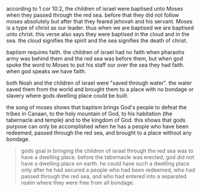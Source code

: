 according to 1 cor 10:2, the children of israel were baptised unto Moses when they passed through the red sea. before that they did not follow moses absolutely but after that they feared jehovah and his servant. Moses is a type of christ as our leader. thus when we are baptised we are baptised unto christ. this verse also says they were baptised in the cloud and in the sea. the cloud signifies the spirit and the sea signifies the death of christ.

baptism requires faith. the children of israel had no faith when pharaohs army was behind them and the red sea was before them, but when god spoke the word to Moses to put his staff our over the sea they had faith. when god speaks we have faith.

both Noah and the children of israel were "saved through water". the water saved them from the world and brought them to a place with no bondage or slavery where gods dwelling place could be built.

the song of moses shows that baptism brings God's people to defeat the tribes in Canaan, to the holy mountain of God, to his habitation (the tabernacle and temple) and to the kingdom of God. this shows that gods purpose can only be accomplished when he has a people who have been redeemed, passed through the red sea, and brought to a place without any bondage.

> gods goal in bringing the children of israel through the red sea was to have a dwelling place. before the tabernacle was erected, god did not have a dwelling place on earth. he could have such a dwelling place only after he had secured a people who had been redeemed, who had passed through the red sea, and who had entered into a separated realm where they were free from all bondage.

